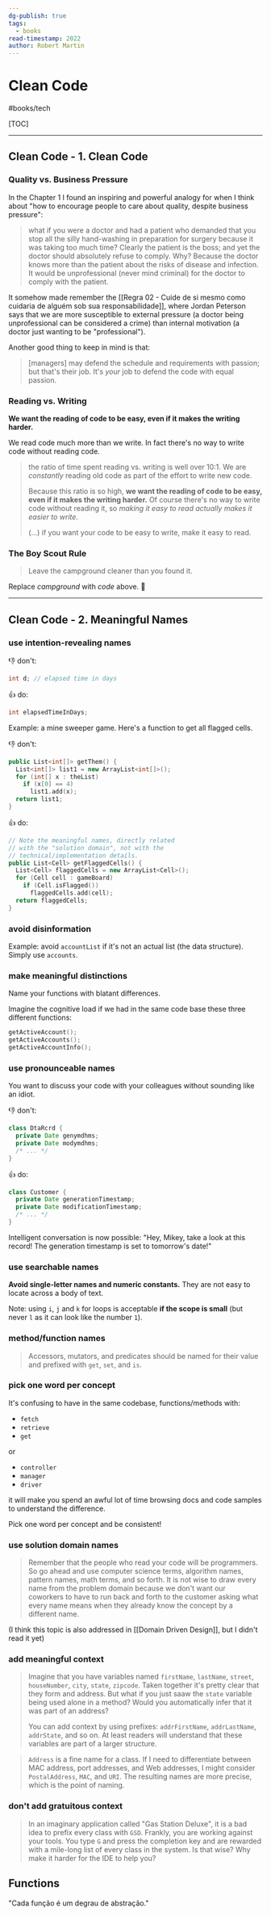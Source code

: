```yaml
---
dg-publish: true
tags:
  - books
read-timestamp: 2022
author: Robert Martin
---
```


# Clean Code

#books/tech 

[TOC]

---

## Clean Code - 1. Clean Code

### Quality vs. Business Pressure

In the Chapter 1 I found an inspiring and powerful analogy for when I think about "how to encourage people to care about quality, despite business pressure":

> what if you were a doctor and had a patient who demanded that you stop all the silly hand-washing in preparation for surgery because it was taking too much time? Clearly the patient is the boss; and yet the doctor should absolutely refuse to comply. Why? Because the doctor knows more than the patient about the risks of disease and infection. It would be unprofessional (never mind criminal) for the doctor to comply with the patient.

It somehow made remember the [[Regra 02 - Cuide de si mesmo como cuidaria de alguém sob sua responsabilidade]], where Jordan Peterson says that we are more susceptible to external pressure (a doctor being unprofessional can be considered a crime) than internal motivation (a doctor just wanting to be "professional").

Another good thing to keep in mind is that:

> [managers] may defend the schedule and requirements with passion; but that's their job. It's *your* job to defend the code with equal passion.


### Reading vs. Writing

**We want the reading of code to be easy, even if it makes the writing harder.**

We read code much more than we write. In fact there's no way to write code without reading code.

> the ratio of time spent reading vs. writing is well over 10:1. We are *constantly* reading old code as part of the effort to write new code.
> 
> Because this ratio is so high, **we want the reading of code to be easy, even if it makes the writing harder.** Of course there's no way to write code without reading it, so *making it easy to read actually makes it easier to write*.
> 
> (...) if you want your code to be easy to write, make it easy to read.


### The Boy Scout Rule

> Leave the campground cleaner than you found it.

Replace *campground* with *code* above. 🙂

---

## Clean Code - 2. Meaningful Names

### use intention-revealing names

👎 don't:
```c
int d; // elapsed time in days
```

👍 do:
```c
int elapsedTimeInDays;
```

Example: a mine sweeper game. Here's a function to get all flagged cells.

👎 don't:
```cpp
public List<int[]> getThem() {
  List<int[]> list1 = new ArrayList<int[]>();
  for (int[] x : theList)
    if (x[0] == 4)
      list1.add(x);
  return list1;
}
```

👍 do:
```cpp
// Note the meaningful names, directly related
// with the "solution domain", not with the
// technical/implementation details.
public List<Cell> getFlaggedCells() {
  List<Cell> flaggedCells = new ArrayList<Cell>();
  for (Cell cell : gameBoard)
    if (Cell.isFlagged())
      flaggedCells.add(cell);
  return flaggedCells;
}
```


### avoid disinformation

Example: avoid `accountList` if it's not an actual list (the data structure). Simply use `accounts`.


### make meaningful distinctions

Name your functions with blatant differences.

Imagine the cognitive load if we had in the same code base these three different functions:

```c
getActiveAccount();
getActiveAccounts();
getActiveAccountInfo();
```

### use pronounceable names

You want to discuss your code with your colleagues without sounding like an idiot.

👎 don't:
```java
class DtaRcrd {
  private Date genymdhms;
  private Date modymdhms;
  /* ... */
}
```

👍 do:
```java
class Customer {
  private Date generationTimestamp;
  private Date modificationTimestamp;
  /* ... */
}
```

Intelligent conversation is now possible: "Hey, Mikey, take a look at this record! The generation timestamp is set to tomorrow's date!"

### use searchable names

**Avoid single-letter names and numeric constants.** They are not easy to locate across a body of text.

Note: using `i`, `j` and `k` for loops is acceptable **if the scope is small** (but never `l` as it can look like the number `1`).


### method/function names

> Accessors, mutators, and predicates should be named for their value and prefixed with `get`, `set`, and `is`.


### pick one word per concept

It's confusing to have in the same codebase, functions/methods with:

- `fetch`
- `retrieve`
- `get`

or

- `controller`
- `manager`
- `driver`

it will make you spend an awful lot of time browsing docs and code samples to understand the difference.

Pick one word per concept and be consistent!


### use solution domain names

> Remember that the people who read your code will be programmers. So go ahead and use computer science terms, algorithm names, pattern names, math terms, and so forth. It is not wise to draw every name from the problem domain because we don't want our coworkers to have to run back and forth to the customer asking what every name means when they already know the concept by a different name.

(I think this topic is also addressed in [[Domain Driven Design]], but I didn't read it yet)


### add meaningful context

> Imagine that you have variables named `firstName`, `lastName`, `street`, `houseNumber`, `city`, `state`, `zipcode`. Taken together it's pretty clear that they form and address. But what if you just saaw the `state` variable being used alone in a method? Would you automatically infer that it was part of an address?
> 
> You can add context by using prefixes: `addrFirstName`, `addrLastName`, `addrState`, and so on. At least readers will understand that these variables are part of a larger structure.

> `Address` is a fine name for a class. If I need to differentiate between MAC address, port addresses, and Web addresses, I might consider `PostalAddress`, `MAC`, and `URI`. The resulting names are more precise, which is the point of naming.


### don't add gratuitous context

> In an imaginary application called "Gas Station Deluxe", it is a bad idea to prefix every class with `GSD`. Frankly, you are working against your tools. You type `G` and press the completion key and are rewarded with a mile-long list of every class in the system. Is that wise? Why make it harder for the IDE to help you?


## Functions

"Cada função é um degrau de abstração."

